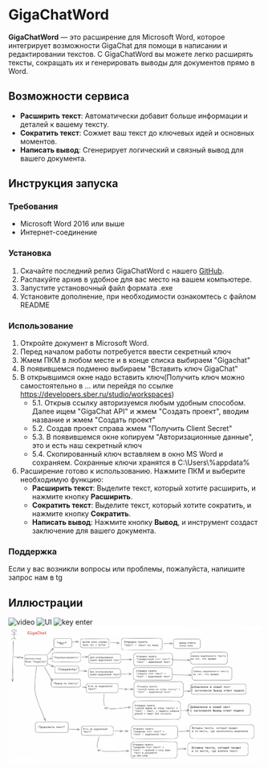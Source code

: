 # GigaChatWord

**GigaChatWord** — это расширение для Microsoft Word, которое интегрирует возможности GigaChat для помощи в написании и редактировании текстов. С GigaChatWord вы можете легко расширять тексты, сокращать их и генерировать выводы для документов прямо в Word.

## Возможности сервиса

- **Расширить текст**: Автоматически добавит больше информации и деталей к вашему тексту.
- **Сократить текст**: Сожмет ваш текст до ключевых идей и основных моментов.
- **Написать вывод**: Сгенерирует логический и связный вывод для вашего документа.

## Инструкция запуска

### Требования

- Microsoft Word 2016 или выше
- Интернет-соединение

### Установка

1. Скачайте последний релиз GigaChatWord с нашего [GitHub](https://github.com/Enfariches/VSTO_AddIn).
2. Распакуйте архив в удобное для вас место на вашем компьютере.
3. Запустите установочный файл формата .exe
4. Установите дополнение, при необходимости ознакомтесь с файлом README

### Использование

1. Откройте документ в Microsoft Word.
2. Перед началом работы потребуется ввести секретный ключ
3. Жмем ПКМ в любом месте и в конце списка выбираем "Gigachat"
4. В появившемся подменю выбираем "Вставить ключ GigaChat"
5. В открывшимся окне надо вставить ключ(Получить ключ можно самостоятельно в ... или  перейдя по ссылке https://developers.sber.ru/studio/workspaces)
    - 5.1. Открыв ссылку авторизуемся любым удобным способом. Далее ищем "GigaChat API" и жмем "Создать проект", вводим название и жмем "Создать проект"
    - 5.2. Создав проект справа жмем "Получить Client Secret"
    - 5.3. В появившемся окне копируем "Авторизационные данные", это и есть наш секретный ключ
    - 5.4. Скопированный ключ вставляем в окно MS Word и сохраняем. Сохранные ключи хранятся в C:\Users\\%appdata%
6. Расширение готово к использованию. Нажмите ПКМ и выберите необходимую функцию:
   - **Расширить текст**: Выделите текст, который хотите расширить, и нажмите кнопку **Расширить**.
   - **Сократить текст**: Выделите текст, который хотите сократить, и нажмите кнопку **Сократить**.
   - **Написать вывод**: Нажмите кнопку **Вывод**, и инструмент создаст заключение для вашего документа.


### Поддержка

Если у вас возникли вопросы или проблемы, пожалуйста, напишите запрос нам в tg



## Иллюстрации
![video](![гиф](https://github.com/Enfariches/Gigachat_WordPlugin/assets/96489078/245e7364-4d0c-422c-96e3-a99b476e2c00))
![UI](![WINWORD_1icOzYHYaE](https://github.com/Enfariches/Gigachat_WordPlugin/assets/96489078/b4cdcbe7-b136-4678-8be7-6e3f02516168))
![key enter](![WINWORD_wtNgPNZIKm](https://github.com/Enfariches/Gigachat_WordPlugin/assets/96489078/900bc8b4-a7b2-4eb1-befa-b75aa8b3fb21))
![plan](https://github.com/DinDron/test/blob/main/Рисунок2.png "Giga")
